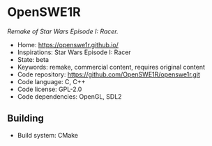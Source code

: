 # OpenSWE1R

_Remake of Star Wars Episode I: Racer._

- Home: https://openswe1r.github.io/
- Inspirations: Star Wars Episode I: Racer
- State: beta
- Keywords: remake, commercial content, requires original content
- Code repository: https://github.com/OpenSWE1R/openswe1r.git
- Code language: C, C++
- Code license: GPL-2.0
- Code dependencies: OpenGL, SDL2

## Building

- Build system: CMake
